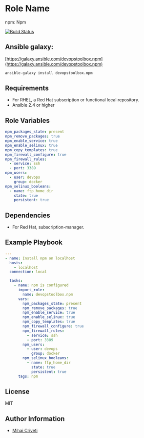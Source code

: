 Role Name
=========

npm: Npm

[![Build Status](https://travis-ci.org/cmihai-ansible/npm.svg?branch=master)](https://travis-ci.org/cmihai-ansible/npm)

Ansible galaxy:
---------------

[https://galaxy.ansible.com/devopstoolbox.npm](https://galaxy.ansible.com/devopstoolbox.npm)

```bash
ansible-galaxy install devopstoolbox.npm
```

Requirements
------------

- For RHEL, a Red Hat subscription or functional local repository.
- Ansible 2.4 or higher

Role Variables
--------------

```yaml
npm_packages_state: present
npm_remove_packages: true
npm_enable_service: true
npm_enable_selinux: true
npm_copy_templates: true
npm_firewall_configure: true
npm_firewall_rules:
  - service: ssh
  - port: 3389
npm_users:
  - user: devops
    group: docker
npm_selinux_booleans:
  - name: ftp_home_dir
    state: true
    persistent: true
```

Dependencies
------------

- For Red Hat, subscription-manager.

Example Playbook
----------------

```yaml
---
- name: Install npm on localhost
  hosts:
    - localhost
  connection: local

  tasks:
    - name: npm is configured
      import_role:
        name: devopstoolbox.npm
      vars:
        npm_packages_state: present
        npm_remove_packages: true
        npm_enable_service: true
        npm_enable_selinux: true
        npm_copy_templates: true
        npm_firewall_configure: true
        npm_firewall_rules:
          - service: ssh
          - port: 3389
        npm_users:
          - user: devops
            group: docker
        npm_selinux_booleans:
          - name: ftp_home_dir
            state: true
            persistent: true
      tags: npm
```

License
-------

MIT

Author Information
------------------

- [Mihai Criveti](https://www.linkedin.com/in/crivetimihai)
